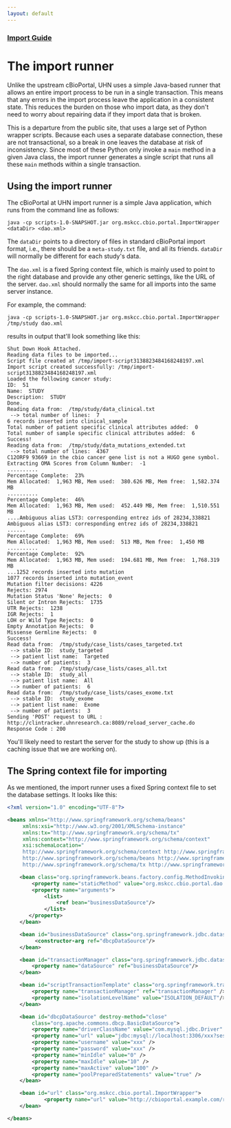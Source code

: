 ```yaml
---
layout: default
---
```


### [Import Guide](import-guide.html)

# The import runner

Unlike the upstream cBioPortal, UHN uses a simple Java-based runner that allows an entire import process to be run in a single transaction. This means that any errors in the import process leave the application in a consistent state. This reduces the burden on those who import data, as they don't need to worry about repairing data if they import data that is broken.

This is a departure from the public site, that uses a large set of Python wrapper scripts. Because each uses a separate database connection, these are not transactional, so a break in one leaves the database at risk of inconsistency. Since most of these Python only invoke a `main` method in a given Java class, the import runner generates a single script that runs all these `main` methods within a single transaction. 

## Using the import runner

The cBioPortal at UHN import runner is a simple Java application, which runs from the command line as follows:

```
java -cp scripts-1.0-SNAPSHOT.jar org.mskcc.cbio.portal.ImportWrapper <dataDir> <dao.xml>
```

The `dataDir` points to a directory of files in standard cBioPortal import format, i.e., there should be a `meta-study.txt` file, and all its friends. `dataDir` will normally be different for each study's data.

The `dao.xml` is a fixed Spring context file, which is mainly used to point to the right database and provide any other generic settings, like the URL of the server. `dao.xml` should normally the same for all imports into the same server instance.

For example, the command:

```
java -cp scripts-1.0-SNAPSHOT.jar org.mskcc.cbio.portal.ImportWrapper /tmp/study dao.xml
```

results in output that'll look something like this:

```
Shut Down Hook Attached.
Reading data files to be imported...
Script file created at /tmp/import-script3138823484168248197.xml
Import script created successfully: /tmp/import-script3138823484168248197.xml
Loaded the following cancer study:
ID:  51
Name:  STUDY
Description:  STUDY
Done.
Reading data from:  /tmp/study/data_clinical.txt
 --> total number of lines:  7
6 records inserted into clinical_sample
Total number of patient specific clinical attributes added:  0
Total number of sample specific clinical attributes added:  6
Success!
Reading data from:  /tmp/study/data_mutations_extended.txt
 --> total number of lines:  4367
C12ORF9	93669 in the cbio cancer gene list is not a HUGO gene symbol.
Extracting OMA Scores from Column Number:  -1
..........
Percentage Complete:  23%
Mem Allocated:  1,963 MB, Mem used:  380.626 MB, Mem free:  1,582.374 MB
..........
Percentage Complete:  46%
Mem Allocated:  1,963 MB, Mem used:  452.449 MB, Mem free:  1,510.551 MB
....Ambiguous alias LST3: corresponding entrez ids of 28234,338821
Ambiguous alias LST3: corresponding entrez ids of 28234,338821
......
Percentage Complete:  69%
Mem Allocated:  1,963 MB, Mem used:  513 MB, Mem free:  1,450 MB
..........
Percentage Complete:  92%
Mem Allocated:  1,963 MB, Mem used:  194.681 MB, Mem free:  1,768.319 MB
...1252 records inserted into mutation
1077 records inserted into mutation_event
Mutation filter decisions: 4226
Rejects: 2974
Mutation Status 'None' Rejects:  0
Silent or Intron Rejects:  1735
UTR Rejects:  1238
IGR Rejects:  1
LOH or Wild Type Rejects:  0
Empty Annotation Rejects:  0
Missense Germline Rejects:  0
Success!
Read data from:  /tmp/study/case_lists/cases_targeted.txt
 --> stable ID:  study_targeted
 --> patient list name:  Targeted
 --> number of patients:  3
Read data from:  /tmp/study/case_lists/cases_all.txt
 --> stable ID:  study_all
 --> patient list name:  All
 --> number of patients:  6
Read data from:  /tmp/study/case_lists/cases_exome.txt
 --> stable ID:  study_exome
 --> patient list name:  Exome
 --> number of patients:  3
Sending 'POST' request to URL : http://clintracker.uhnresearch.ca:8089/reload_server_cache.do
Response Code : 200
```

You'll likely need to restart the server for the study to show up (this is a caching issue that we are working on).

## The Spring context file for importing

As we mentioned, the import runner uses a fixed Spring context file to set the database settings. It looks like this:

```xml
<?xml version="1.0" encoding="UTF-8"?>

<beans xmlns="http://www.springframework.org/schema/beans"
     xmlns:xsi="http://www.w3.org/2001/XMLSchema-instance"
     xmlns:tx="http://www.springframework.org/schema/tx"
     xmlns:context="http://www.springframework.org/schema/context"
     xsi:schemaLocation="
     http://www.springframework.org/schema/context http://www.springframework.org/schema/context/spring-context.xsd
     http://www.springframework.org/schema/beans http://www.springframework.org/schema/beans/spring-beans.xsd
     http://www.springframework.org/schema/tx http://www.springframework.org/schema/tx/spring-tx.xsd">

	<bean class="org.springframework.beans.factory.config.MethodInvokingFactoryBean">
	    <property name="staticMethod" value="org.mskcc.cbio.portal.dao.JdbcUtil.setDataSource"/>
	    <property name="arguments">
	        <list>
	            <ref bean="businessDataSource"/>
	        </list>
	   </property>
	</bean>

	<bean id="businessDataSource" class="org.springframework.jdbc.datasource.TransactionAwareDataSourceProxy">
         <constructor-arg ref="dbcpDataSource"/>
    </bean>

	<bean id="transactionManager" class="org.springframework.jdbc.datasource.DataSourceTransactionManager">
    	<property name="dataSource" ref="businessDataSource"/>
	</bean>

	<bean id="scriptTransactionTemplate" class="org.springframework.transaction.support.TransactionTemplate">
		<property name="transactionManager" ref="transactionManager" />
	    <property name="isolationLevelName" value="ISOLATION_DEFAULT"/>
	</bean>

	<bean id="dbcpDataSource" destroy-method="close"
		class="org.apache.commons.dbcp.BasicDataSource">
		<property name="driverClassName" value="com.mysql.jdbc.Driver" />
		<property name="url" value="jdbc:mysql://localhost:3306/xxx?sessionVariables=sql_mode=ansi" />
		<property name="username" value="xxx" />
		<property name="password" value="xxx" />
		<property name="minIdle" value="0" />
		<property name="maxIdle" value="10" />
		<property name="maxActive" value="100" />
		<property name="poolPreparedStatements" value="true" />
	</bean>

	<bean id="url" class="org.mskcc.cbio.portal.ImportWrapper">
    		<property name="url" value="http://cbioportal.example.com/reload_server_cache.do" />
	</bean>

</beans>
```
